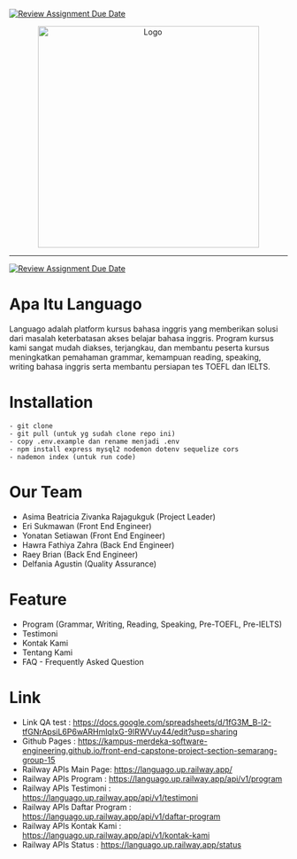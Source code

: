 [![Review Assignment Due Date](https://classroom.github.com/assets/deadline-readme-button-24ddc0f5d75046c5622901739e7c5dd533143b0c8e959d652212380cedb1ea36.svg)](https://classroom.github.com/a/yZWC7OmO)
<p align="center"><a href="https://kampus-merdeka-software-engineering.github.io/front-end-capstone-project-section-semarang-group-15/" target="_blank"><img src="https://raw.githubusercontent.com/Kampus-Merdeka-Software-Engineering/front-end-capstone-project-section-semarang-group-15/a4e71e2d945f576febb55bb2da2e918d5f6f28c8/images/Logo.svg" width="400" alt="Logo"></a></p><hr>

[![Review Assignment Due Date](https://classroom.github.com/assets/deadline-readme-button-24ddc0f5d75046c5622901739e7c5dd533143b0c8e959d652212380cedb1ea36.svg)](https://classroom.github.com/a/0wBSnje4)

<h1>Apa Itu Languago</h1>
<p>Languago adalah platform kursus bahasa inggris yang memberikan solusi dari masalah keterbatasan akses belajar bahasa inggris. Program kursus kami sangat mudah diakses, terjangkau, dan membantu peserta kursus meningkatkan pemahaman grammar, kemampuan reading, speaking, writing bahasa inggris serta membantu persiapan tes TOEFL dan IELTS.</p>

<h1>Installation</h1>

```
- git clone
- git pull (untuk yg sudah clone repo ini)
- copy .env.example dan rename menjadi .env
- npm install express mysql2 nodemon dotenv sequelize cors
- nademon index (untuk run code)
```

<h1>Our Team</h1>
<ul>
	<li>Asima Beatricia Zivanka Rajagukguk (Project Leader)</li>
	<li>Eri Sukmawan (Front End Engineer)</li>
	<li>Yonatan Setiawan (Front End Engineer)</li>
	<li>Hawra Fathiya Zahra (Back End Engineer)</li>
	<li>Raey Brian (Back End Engineer)</li>
	<li>Delfania Agustin (Quality Assurance)</li>
</ul>

<h1>Feature</h1>
<ul>
	<li>Program (Grammar, Writing, Reading, Speaking, Pre-TOEFL, Pre-IELTS)</li>
	<li>Testimoni</li>
	<li>Kontak Kami</li>
	<li>Tentang Kami</li>
	<li>FAQ - Frequently Asked Question</li>
</ul>

<h1>Link</h1>

- Link QA test : https://docs.google.com/spreadsheets/d/1fG3M_B-l2-tfGNrApsiL6P6wARHmIqIxG-9lRWVuy44/edit?usp=sharing
- Github Pages : https://kampus-merdeka-software-engineering.github.io/front-end-capstone-project-section-semarang-group-15
- Railway APIs Main Page: https://languago.up.railway.app/
- Railway APIs Program : https://languago.up.railway.app/api/v1/program
- Railway APIs Testimoni : https://languago.up.railway.app/api/v1/testimoni
- Railway APIs Daftar Program : https://languago.up.railway.app/api/v1/daftar-program
- Railway APIs Kontak Kami : https://languago.up.railway.app/api/v1/kontak-kami
- Railway APIs Status : https://languago.up.railway.app/status
